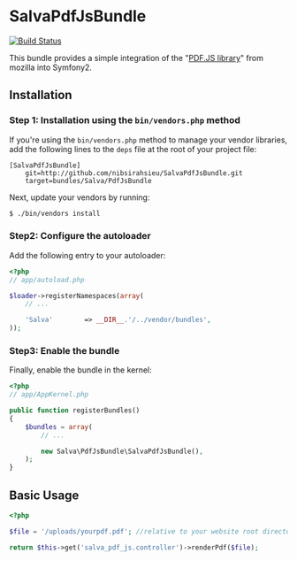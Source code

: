 SalvaPdfJsBundle
================

[![Build Status](https://secure.travis-ci.org/nibsirahsieu/SalvaPdfJsBundle.png?branch=master)](http://travis-ci.org/nibsirahsieu/SalvaPdfJsBundle)

This bundle provides a simple integration of the "[PDF.JS library](https://github.com/mozilla/pdf.js)" from mozilla into Symfony2.

## Installation

### Step 1: Installation using the `bin/vendors.php` method

If you're using the `bin/vendors.php` method to manage your vendor libraries,
add the following lines to the `deps` file at the root of your project file:

```
[SalvaPdfJsBundle]
    git=http://github.com/nibsirahsieu/SalvaPdfJsBundle.git
    target=bundles/Salva/PdfJsBundle
```

Next, update your vendors by running:

``` bash
$ ./bin/vendors install
```

### Step2: Configure the autoloader

Add the following entry to your autoloader:

``` php
<?php
// app/autoload.php

$loader->registerNamespaces(array(
    // ...

    'Salva'        => __DIR__.'/../vendor/bundles',
));
```

### Step3: Enable the bundle

Finally, enable the bundle in the kernel:

``` php
<?php
// app/AppKernel.php

public function registerBundles()
{
    $bundles = array(
        // ...

        new Salva\PdfJsBundle\SalvaPdfJsBundle(),
    );
}
```

## Basic Usage

``` php
<?php

$file = '/uploads/yourpdf.pdf'; //relative to your website root directory

return $this->get('salva_pdf_js.controller')->renderPdf($file);

```

